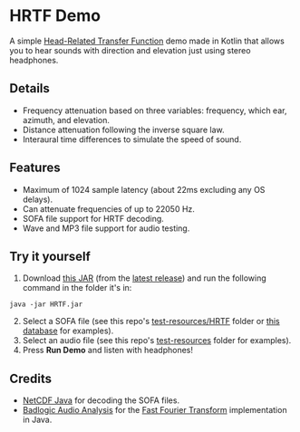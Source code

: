 # HRTF Demo
A simple [Head-Related Transfer Function](https://en.wikipedia.org/wiki/Head-related_transfer_function) demo made in Kotlin that allows you to hear sounds with direction and elevation just using stereo headphones.

## Details
* Frequency attenuation based on three variables: frequency, which ear, azimuth, and elevation.
* Distance attenuation following the inverse square law.
* Interaural time differences to simulate the speed of sound.

## Features
* Maximum of 1024 sample latency (about 22ms excluding any OS delays).
* Can attenuate frequencies of up to 22050 Hz.
* SOFA file support for HRTF decoding.
* Wave and MP3 file support for audio testing.

## Try it yourself
1. Download [this JAR](https://github.com/matt-mekha/HRTF/releases/download/v0.1.0/HRTF.jar) (from the [latest release](https://github.com/matt-mekha/HRTF/releases/latest)) and run the following command in the folder it's in:
```
java -jar HRTF.jar
```
2. Select a SOFA file (see this repo's [test-resources/HRTF](test-resources/HRTF) folder or [this database](http://sofacoustics.org/data/database/) for examples).
3. Select an audio file (see this repo's [test-resources](test-resources) folder for examples).
4. Press **Run Demo** and listen with headphones!

## Credits
* [NetCDF Java](https://www.unidata.ucar.edu/software/netcdf-java/) for decoding the SOFA files.
* [Badlogic Audio Analysis](https://github.com/Uriopass/audio-analysis) for the [Fast Fourier Transform](https://en.wikipedia.org/wiki/Fast_Fourier_transform) implementation in Java.
